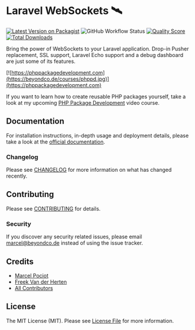 # Laravel WebSockets 🛰

[![Latest Version on Packagist](https://img.shields.io/packagist/v/bfg/laravel-websockets.svg?style=flat-square)](https://packagist.org/packages/bfg/laravel-websockets)
![GitHub Workflow Status](https://img.shields.io/github/workflow/status/bfg/laravel-websockets/run-tests?label=tests)
[![Quality Score](https://img.shields.io/scrutinizer/g/bfg/laravel-websockets.svg?style=flat-square)](https://scrutinizer-ci.com/g/bfg/laravel-websockets)
[![Total Downloads](https://img.shields.io/packagist/dt/bfg/laravel-websockets.svg?style=flat-square)](https://packagist.org/packages/bfg/laravel-websockets)

Bring the power of WebSockets to your Laravel application. Drop-in Pusher replacement, SSL support, Laravel Echo support and a debug dashboard are just some of its features.

[![https://phppackagedevelopment.com](https://beyondco.de/courses/phppd.jpg)](https://phppackagedevelopment.com)

If you want to learn how to create reusable PHP packages yourself, take a look at my upcoming [PHP Package Development](https://phppackagedevelopment.com) video course.

## Documentation

For installation instructions, in-depth usage and deployment details, please take a look at the [official documentation](https://docs.beyondco.de/laravel-websockets/).

### Changelog

Please see [CHANGELOG](CHANGELOG.md) for more information on what has changed recently.

## Contributing

Please see [CONTRIBUTING](CONTRIBUTING.md) for details.

### Security

If you discover any security related issues, please email marcel@beyondco.de instead of using the issue tracker.

## Credits

- [Marcel Pociot](https://github.com/mpociot)
- [Freek Van der Herten](https://github.com/freekmurze)
- [All Contributors](../../contributors)

## License

The MIT License (MIT). Please see [License File](LICENSE.md) for more information.
